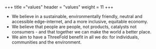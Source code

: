 +++
title ="values"
header = "values"
weight = 11
+++
* We believe in a sustainable, environmentally friendly, neutral and accessible edge-internet, and a more inclusive, equitable economy.
* We believe that people are people, not products, catalysts not consumers - and that together we can make the world a better place.
* We aim to have a ThreeFold benefit in all we do: for individuals, communities and the environment.
